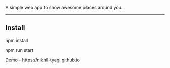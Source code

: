 A simple web app to show awesome places around you..

-------
Install
-------
npm install

npm run start



Demo - https://nikhil-tyagi.github.io
